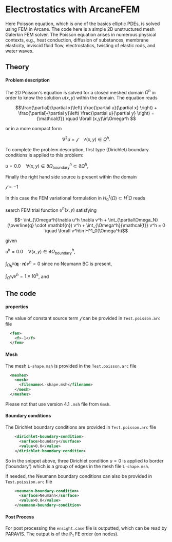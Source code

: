 # Electrostatics  with ArcaneFEM #

Here Poisson equation, which is one of the basics elliptic PDEs, is solved using FEM in Arcane. The code here is a simple 2D unstructured mesh Galerkin FEM solver. The Poisson equation arises in numerous physical contexts, e.g., heat conduction, diffusion of substances, membrane elasticity,  inviscid fluid flow, electrostatics, twisting of elastic rods, and water waves.

## Theory ##

#### Problem description ####

The 2D Poisson's equation is solved for a closed meshed domain $\Omega^h$ in order to know the solution $u(x,y)$ within the domain. The equation reads

$$\frac{\partial}{\partial x}\left( \frac{\partial u}{\partial x} \right) + \frac{\partial}{\partial y}\left( \frac{\partial u}{\partial y} \right) = {\mathcal{f}}   \quad \forall (x,y)\in\Omega^h $$

or in a more compact form

$$\nabla^2 u = {\mathcal{f}} \quad \forall (x,y)\in\Omega^h.$$



To complete the problem description,   first type (Dirichlet) boundary conditions is applied to this problem:

$u = 0.0 \quad \forall(x,y)\in\partial\Omega^h_{\text{boundary}}\subset\partial \Omega^h,$

Finally the right hand side source is present within the domain

${\mathcal{f}}=-1$



In this case  the FEM variational formulation in $H^1_{0}(\Omega) \subset H^1{\Omega}$  reads

search FEM trial function $u^h(x,y)$ satisfying

$$- \int_{\Omega^h}\nabla u^h \nabla  v^h + \int_{\partial\Omega_N} (\overline{q} \cdot \mathbf{n}) v^h + \int_{\Omega^h}{\mathcal{f}} v^h = 0 \quad \forall v^h\in H^1_0(\Omega^h)$$

given

$u^h=0.0 \quad \forall (x,y)\in\partial\Omega^h_{\text{boundary}}$,

$\int_{\Omega^h_{\text{N}}}(\mathbf{q} \cdot \mathbf{n}) v^h=0$ since no Neumann BC is present,

$\int_{\Omega^h}{\mathcal{f}} v^h=1\times10^5$, and

## The code ##

#### properties ###

The value of constant source term $\mathcal{f}$  can be provided in  `Test.poisson.arc` file

```xml
  <fem>
    <f>-1</f>
  </fem>
```

#### Mesh ####

The mesh `L-shape.msh` is provided in the `Test.poisson.arc` file

```xml
  <meshes>
    <mesh>
      <filename>L-shape.msh</filename>
    </mesh>
  </meshes>
```

Please not that use version 4.1 `.msh` file from `Gmsh`.

#### Boundary conditions ####

The Dirichlet boundary conditions  are provided in `Test.poisson.arc` file

```xml
    <dirichlet-boundary-condition>
      <surface>boundary</surface>
      <value>0.0</value>
    </dirichlet-boundary-condition>
```

So in the snippet above, three Dirichlet condition $u=0$ is  applied to border ('boundary') which is a group of edges in the mesh file `L-shape.msh`.

If needed, the Neumann  boundary conditions  can also be provided in `Test.poission.arc` file

```xml
    <neumann-boundary-condition>
      <surface>Neumann</surface>
      <value>0.0</value>
    </neumann-boundary-condition>
```



#### Post Process ####

For post processing the `ensight.case` file is outputted, which can be read by PARAVIS. The output is of the $\mathbb{P}_1$ FE order (on nodes).
